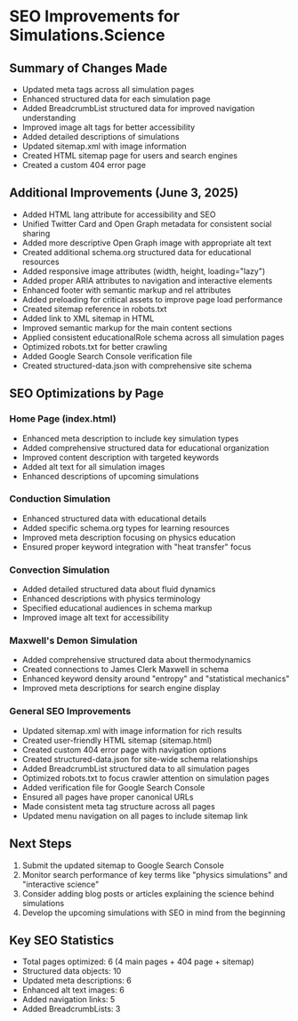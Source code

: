 # SEO Improvements for Simulations.Science

## Summary of Changes Made
- Updated meta tags across all simulation pages
- Enhanced structured data for each simulation page
- Added BreadcrumbList structured data for improved navigation understanding
- Improved image alt tags for better accessibility
- Added detailed descriptions of simulations
- Updated sitemap.xml with image information
- Created HTML sitemap page for users and search engines
- Created a custom 404 error page

## Additional Improvements (June 3, 2025)
- Added HTML lang attribute for accessibility and SEO
- Unified Twitter Card and Open Graph metadata for consistent social sharing
- Added more descriptive Open Graph image with appropriate alt text
- Created additional schema.org structured data for educational resources
- Added responsive image attributes (width, height, loading="lazy")
- Added proper ARIA attributes to navigation and interactive elements
- Enhanced footer with semantic markup and rel attributes
- Added preloading for critical assets to improve page load performance
- Created sitemap reference in robots.txt
- Added link to XML sitemap in HTML
- Improved semantic markup for the main content sections
- Applied consistent educationalRole schema across all simulation pages
- Optimized robots.txt for better crawling
- Added Google Search Console verification file
- Created structured-data.json with comprehensive site schema

## SEO Optimizations by Page

### Home Page (index.html)
- Enhanced meta description to include key simulation types
- Added comprehensive structured data for educational organization
- Improved content description with targeted keywords
- Added alt text for all simulation images
- Enhanced descriptions of upcoming simulations

### Conduction Simulation
- Enhanced structured data with educational details
- Added specific schema.org types for learning resources
- Improved meta description focusing on physics education
- Ensured proper keyword integration with "heat transfer" focus

### Convection Simulation
- Added detailed structured data about fluid dynamics
- Enhanced descriptions with physics terminology
- Specified educational audiences in schema markup
- Improved image alt text for accessibility

### Maxwell's Demon Simulation
- Added comprehensive structured data about thermodynamics
- Created connections to James Clerk Maxwell in schema
- Enhanced keyword density around "entropy" and "statistical mechanics"
- Improved meta descriptions for search engine display

### General SEO Improvements
- Updated sitemap.xml with image information for rich results
- Created user-friendly HTML sitemap (sitemap.html)
- Created custom 404 error page with navigation options
- Created structured-data.json for site-wide schema relationships
- Added BreadcrumbList structured data to all simulation pages
- Optimized robots.txt to focus crawler attention on simulation pages
- Added verification file for Google Search Console
- Ensured all pages have proper canonical URLs
- Made consistent meta tag structure across all pages
- Updated menu navigation on all pages to include sitemap link

## Next Steps
1. Submit the updated sitemap to Google Search Console
2. Monitor search performance of key terms like "physics simulations" and "interactive science"
3. Consider adding blog posts or articles explaining the science behind simulations
4. Develop the upcoming simulations with SEO in mind from the beginning

## Key SEO Statistics
- Total pages optimized: 6 (4 main pages + 404 page + sitemap)
- Structured data objects: 10
- Updated meta descriptions: 6
- Enhanced alt text images: 6
- Added navigation links: 5
- Added BreadcrumbLists: 3
